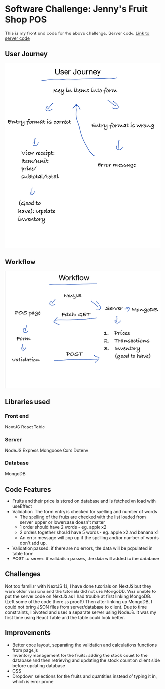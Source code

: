 # Software Challenge: Jenny's Fruit Shop POS

This is my front end code for the above challenge. 
Server code:
[Link to server code](https://github.com/berwyntan/raid-backend)

## User Journey

![user journey](https://github.com/berwyntan/raid/blob/main/README/Note%2012%20Oct%202023.png)

## Workflow

![work flow](https://github.com/berwyntan/raid/blob/main/README/Note%2012%20Oct%202023%202.png)

## Libraries used

### Front end

NextJS
React Table

### Server

NodeJS
Express
Mongoose
Cors
Dotenv

### Database

MongoDB

## Code Features

- Fruits and their price is stored on database and is fetched on load with useEffect
- Validation: The form entry is checked for spelling and number of words
    - The spelling of the fruits are checked with the list loaded from server, upper or lowercase doesn't matter
    - 1 order should have 2 words - eg. apple x2
    - 2 orders together should have 5 words - eg. apple x2 and banana x1
    - An error message will pop up if the spelling and/or number of words don't add up.
- Validation passed: if there are no errors, the data will be populated in table form
- POST to server: if validation passes, the data will added to the database

## Challenges

Not too familiar with NextJS 13, I have done tutorials on NextJS but they were older versions and the tutorials did not use MongoDB.
Was unable to put the server code on NextJS as I had trouble at first linking MongoDB. (Left some of the code there as proof!) Then after linking up MongoDB, I could not bring JSON files from server/database to client. Due to time constraints, I pivoted and used a separate server using NodeJS. 
It was my first time using React Table and the table could look better.

## Improvements

- Better code layout, separating the validation and calculations functions from page.js
- Inventory management for the fruits: adding the stock count to the database and then retrieving and updating the stock count on client side before updating database
- CSS
- Dropdown selections for the fruits and quantities instead of typing it in, which is error prone
